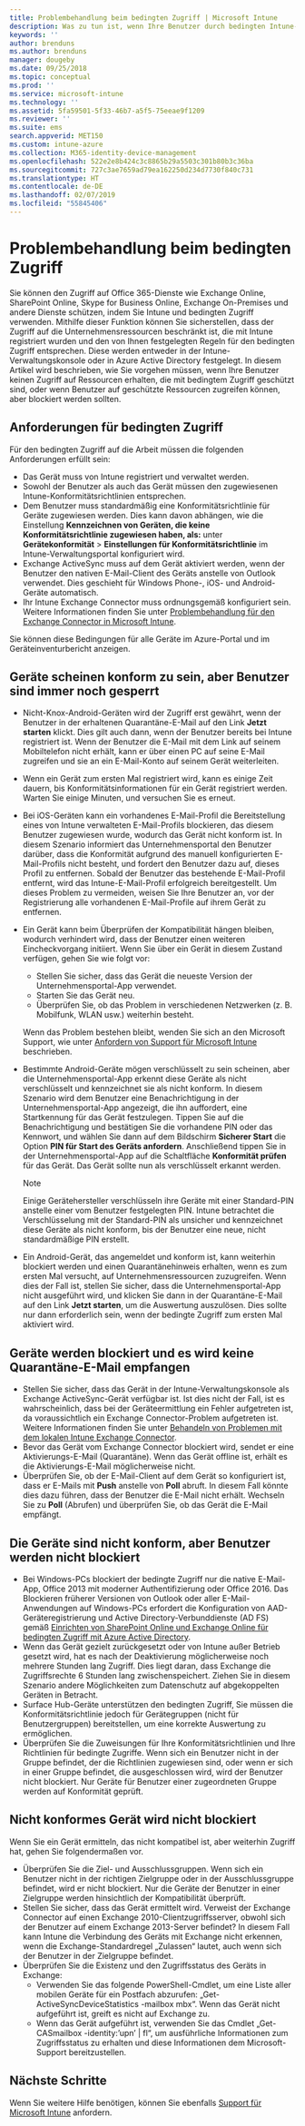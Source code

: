 ```yaml
---
title: Problembehandlung beim bedingten Zugriff | Microsoft Intune
description: Was zu tun ist, wenn Ihre Benutzer durch bedingten Intune-Zugriff nicht auf Ressourcen zugreifen können.
keywords: ''
author: brenduns
ms.author: brenduns
manager: dougeby
ms.date: 09/25/2018
ms.topic: conceptual
ms.prod: ''
ms.service: microsoft-intune
ms.technology: ''
ms.assetid: 5fa59501-5f33-46b7-a5f5-75eeae9f1209
ms.reviewer: ''
ms.suite: ems
search.appverid: MET150
ms.custom: intune-azure
ms.collection: M365-identity-device-management
ms.openlocfilehash: 522e2e8b424c3c8865b29a5503c301b80b3c36ba
ms.sourcegitcommit: 727c3ae7659ad79ea162250d234d7730f840c731
ms.translationtype: HT
ms.contentlocale: de-DE
ms.lasthandoff: 02/07/2019
ms.locfileid: "55845406"
---
```

# <a name="troubleshoot-conditional-access"></a>Problembehandlung beim bedingten Zugriff

Sie können den Zugriff auf Office 365-Dienste wie Exchange Online, SharePoint Online, Skype for Business Online, Exchange On-Premises und andere Dienste schützen, indem Sie Intune und bedingten Zugriff verwenden. Mithilfe dieser Funktion können Sie sicherstellen, dass der Zugriff auf die Unternehmensressourcen beschränkt ist, die mit Intune registriert wurden und den von Ihnen festgelegten Regeln für den bedingten Zugriff entsprechen. Diese werden entweder in der Intune-Verwaltungskonsole oder in Azure Active Directory festgelegt. In diesem Artikel wird beschrieben, wie Sie vorgehen müssen, wenn Ihre Benutzer keinen Zugriff auf Ressourcen erhalten, die mit bedingtem Zugriff geschützt sind, oder wenn Benutzer auf geschützte Ressourcen zugreifen können, aber blockiert werden sollten.

## <a name="requirements-for-conditional-access"></a>Anforderungen für bedingten Zugriff

Für den bedingten Zugriff auf die Arbeit müssen die folgenden Anforderungen erfüllt sein:

- Das Gerät muss von Intune registriert und verwaltet werden.
- Sowohl der Benutzer als auch das Gerät müssen den zugewiesenen Intune-Konformitätsrichtlinien entsprechen.
- Dem Benutzer muss standardmäßig eine Konformitätsrichtlinie für Geräte zugewiesen werden. Dies kann davon abhängen, wie die Einstellung **Kennzeichnen von Geräten, die keine Konformitätsrichtlinie zugewiesen haben, als:** unter **Gerätekonformität** > **Einstellungen für Konformitätsrichtlinie** im Intune-Verwaltungsportal konfiguriert wird.
-   Exchange ActiveSync muss auf dem Gerät aktiviert werden, wenn der Benutzer den nativen E-Mail-Client des Geräts anstelle von Outlook verwendet. Dies geschieht für Windows Phone-, iOS- und Android-Geräte automatisch.
-   Ihr Intune Exchange Connector muss ordnungsgemäß konfiguriert sein. Weitere Informationen finden Sie unter [Problembehandlung für den Exchange Connector in Microsoft Intune](troubleshoot-exchange-connector.md).

Sie können diese Bedingungen für alle Geräte im Azure-Portal und im Geräteinventurbericht anzeigen.

## <a name="devices-appear-compliant-but-users-are-still-blocked"></a>Geräte scheinen konform zu sein, aber Benutzer sind immer noch gesperrt

- Nicht-Knox-Android-Geräten wird der Zugriff erst gewährt, wenn der Benutzer in der erhaltenen Quarantäne-E-Mail auf den Link **Jetzt starten** klickt. Dies gilt auch dann, wenn der Benutzer bereits bei Intune registriert ist. Wenn der Benutzer die E-Mail mit dem Link auf seinem Mobiltelefon nicht erhält, kann er über einen PC auf seine E-Mail zugreifen und sie an ein E-Mail-Konto auf seinem Gerät weiterleiten.
- Wenn ein Gerät zum ersten Mal registriert wird, kann es einige Zeit dauern, bis Konformitätsinformationen für ein Gerät registriert werden. Warten Sie einige Minuten, und versuchen Sie es erneut.
- Bei iOS-Geräten kann ein vorhandenes E-Mail-Profil die Bereitstellung eines von Intune verwalteten E-Mail-Profils blockieren, das diesem Benutzer zugewiesen wurde, wodurch das Gerät nicht konform ist. In diesem Szenario informiert das Unternehmensportal den Benutzer darüber, dass die Konformität aufgrund des manuell konfigurierten E-Mail-Profils nicht besteht, und fordert den Benutzer dazu auf, dieses Profil zu entfernen. Sobald der Benutzer das bestehende E-Mail-Profil entfernt, wird das Intune-E-Mail-Profil erfolgreich bereitgestellt. Um dieses Problem zu vermeiden, weisen Sie Ihre Benutzer an, vor der Registrierung alle vorhandenen E-Mail-Profile auf ihrem Gerät zu entfernen.
- Ein Gerät kann beim Überprüfen der Kompatibilität hängen bleiben, wodurch verhindert wird, dass der Benutzer einen weiteren Eincheckvorgang initiiert. Wenn Sie über ein Gerät in diesem Zustand verfügen, gehen Sie wie folgt vor:
  - Stellen Sie sicher, dass das Gerät die neueste Version der Unternehmensportal-App verwendet.
  - Starten Sie das Gerät neu.
  - Überprüfen Sie, ob das Problem in verschiedenen Netzwerken (z. B. Mobilfunk, WLAN usw.) weiterhin besteht.

  Wenn das Problem bestehen bleibt, wenden Sie sich an den Microsoft Support, wie unter [Anfordern von Support für Microsoft Intune](get-support.md) beschrieben.
- Bestimmte Android-Geräte mögen verschlüsselt zu sein scheinen, aber die Unternehmensportal-App erkennt diese Geräte als nicht verschlüsselt und kennzeichnet sie als nicht konform. In diesem Szenario wird dem Benutzer eine Benachrichtigung in der Unternehmensportal-App angezeigt, die ihn auffordert, eine Startkennung für das Gerät festzulegen. Tippen Sie auf die Benachrichtigung und bestätigen Sie die vorhandene PIN oder das Kennwort, und wählen Sie dann auf dem Bildschirm **Sicherer Start** die Option **PIN für Start des Geräts anfordern**. Anschließend tippen Sie in der Unternehmensportal-App auf die Schaltfläche **Konformität prüfen** für das Gerät. Das Gerät sollte nun als verschlüsselt erkannt werden. 
  > [!NOTE]
  > Einige Gerätehersteller verschlüsseln ihre Geräte mit einer Standard-PIN anstelle einer vom Benutzer festgelegten PIN. Intune betrachtet die Verschlüsselung mit der Standard-PIN als unsicher und kennzeichnet diese Geräte als nicht konform, bis der Benutzer eine neue, nicht standardmäßige PIN erstellt.
- Ein Android-Gerät, das angemeldet und konform ist, kann weiterhin blockiert werden und einen Quarantänehinweis erhalten, wenn es zum ersten Mal versucht, auf Unternehmensressourcen zuzugreifen. Wenn dies der Fall ist, stellen Sie sicher, dass die Unternehmensportal-App nicht ausgeführt wird, und klicken Sie dann in der Quarantäne-E-Mail auf den Link **Jetzt starten**, um die Auswertung auszulösen. Dies sollte nur dann erforderlich sein, wenn der bedingte Zugriff zum ersten Mal aktiviert wird.

## <a name="devices-are-blocked-and-no-quarantine-email-is-received"></a>Geräte werden blockiert und es wird keine Quarantäne-E-Mail empfangen

- Stellen Sie sicher, dass das Gerät in der Intune-Verwaltungskonsole als Exchange ActiveSync-Gerät verfügbar ist. Ist dies nicht der Fall, ist es wahrscheinlich, dass bei der Geräteermittlung ein Fehler aufgetreten ist, da voraussichtlich ein Exchange Connector-Problem aufgetreten ist. Weitere Informationen finden Sie unter [Behandeln von Problemen mit dem lokalen Intune Exchange Connector](troubleshoot-exchange-connector.md).
- Bevor das Gerät vom Exchange Connector blockiert wird, sendet er eine Aktivierungs-E-Mail (Quarantäne). Wenn das Gerät offline ist, erhält es die Aktivierungs-E-Mail möglicherweise nicht. 
- Überprüfen Sie, ob der E-Mail-Client auf dem Gerät so konfiguriert ist, dass er E-Mails mit **Push** anstelle von **Poll** abruft. In diesem Fall könnte dies dazu führen, dass der Benutzer die E-Mail nicht erhält. Wechseln Sie zu **Poll** (Abrufen) und überprüfen Sie, ob das Gerät die E-Mail empfängt.

## <a name="devices-are-noncompliant-but-users-are-not-blocked"></a>Die Geräte sind nicht konform, aber Benutzer werden nicht blockiert

- Bei Windows-PCs blockiert der bedingte Zugriff nur die native E-Mail-App, Office 2013 mit moderner Authentifizierung oder Office 2016. Das Blockieren früherer Versionen von Outlook oder aller E-Mail-Anwendungen auf Windows-PCs erfordert die Konfiguration von AAD-Geräteregistrierung und Active Directory-Verbunddienste (AD FS) gemäß [Einrichten von SharePoint Online und Exchange Online für bedingten Zugriff mit Azure Active Directory](https://docs.microsoft.com/azure/active-directory/active-directory-conditional-access-no-modern-authentication). 
- Wenn das Gerät gezielt zurückgesetzt oder von Intune außer Betrieb gesetzt wird, hat es nach der Deaktivierung möglicherweise noch mehrere Stunden lang Zugriff. Dies liegt daran, dass Exchange die Zugriffsrechte 6 Stunden lang zwischenspeichert. Ziehen Sie in diesem Szenario andere Möglichkeiten zum Datenschutz auf abgekoppelten Geräten in Betracht.
- Surface Hub-Geräte unterstützen den bedingten Zugriff, Sie müssen die Konformitätsrichtlinie jedoch für Gerätegruppen (nicht für Benutzergruppen) bereitstellen, um eine korrekte Auswertung zu ermöglichen.
- Überprüfen Sie die Zuweisungen für Ihre Konformitätsrichtlinien und Ihre Richtlinien für bedingte Zugriffe. Wenn sich ein Benutzer nicht in der Gruppe befindet, der die Richtlinien zugewiesen sind, oder wenn er sich in einer Gruppe befindet, die ausgeschlossen wird, wird der Benutzer nicht blockiert. Nur Geräte für Benutzer einer zugeordneten Gruppe werden auf Konformität geprüft.

## <a name="noncompliant-device-is-not-blocked"></a>Nicht konformes Gerät wird nicht blockiert

Wenn Sie ein Gerät ermitteln, das nicht kompatibel ist, aber weiterhin Zugriff hat, gehen Sie folgendermaßen vor.
- Überprüfen Sie die Ziel- und Ausschlussgruppen. Wenn sich ein Benutzer nicht in der richtigen Zielgruppe oder in der Ausschlussgruppe befindet, wird er nicht blockiert. Nur die Geräte der Benutzer in einer Zielgruppe werden hinsichtlich der Kompatibilität überprüft.
- Stellen Sie sicher, dass das Gerät ermittelt wird. Verweist der Exchange Connector auf einen Exchange 2010-Clientzugriffsserver, obwohl sich der Benutzer auf einem Exchange 2013-Server befindet? In diesem Fall kann Intune die Verbindung des Geräts mit Exchange nicht erkennen, wenn die Exchange-Standardregel „Zulassen“ lautet, auch wenn sich der Benutzer in der Zielgruppe befindet.
- Überprüfen Sie die Existenz und den Zugriffsstatus des Geräts in Exchange:
  - Verwenden Sie das folgende PowerShell-Cmdlet, um eine Liste aller mobilen Geräte für ein Postfach abzurufen: „Get-ActiveSyncDeviceStatistics -mailbox mbx“. Wenn das Gerät nicht aufgeführt ist, greift es nicht auf Exchange zu.
  - Wenn das Gerät aufgeführt ist, verwenden Sie das Cmdlet „Get-CASmailbox -identity:’upn’ | fl“, um ausführliche Informationen zum Zugriffsstatus zu erhalten und diese Informationen dem Microsoft-Support bereitzustellen.

## <a name="next-steps"></a>Nächste Schritte
Wenn Sie weitere Hilfe benötigen, können Sie ebenfalls [Support für Microsoft Intune](get-support.md) anfordern.
